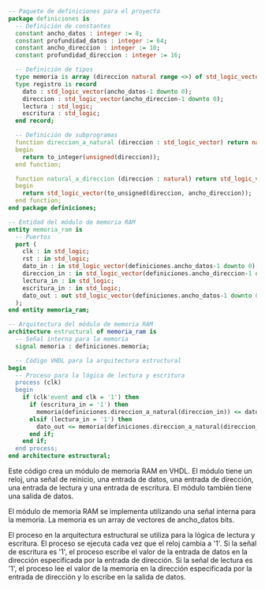 ```vhdl
-- Paquete de definiciones para el proyecto
package definiciones is
  -- Definición de constantes
  constant ancho_datos : integer := 8;
  constant profundidad_datos : integer := 64;
  constant ancho_direccion : integer := 10;
  constant profundidad_direccion : integer := 16;

  -- Definición de tipos
  type memoria is array (direccion natural range <>) of std_logic_vector(ancho_datos-1 downto 0);
  type registro is record
    dato : std_logic_vector(ancho_datos-1 downto 0);
    direccion : std_logic_vector(ancho_direccion-1 downto 0);
    lectura : std_logic;
    escritura : std_logic;
  end record;

  -- Definición de subprogramas
  function direccion_a_natural (direccion : std_logic_vector) return natural is
  begin
    return to_integer(unsigned(direccion));
  end function;

  function natural_a_direccion (direccion : natural) return std_logic_vector is
  begin
    return std_logic_vector(to_unsigned(direccion, ancho_direccion));
  end function;
end package definiciones;

-- Entidad del módulo de memoria RAM
entity memoria_ram is
  -- Puertos
  port (
    clk : in std_logic;
    rst : in std_logic;
    dato_in : in std_logic_vector(definiciones.ancho_datos-1 downto 0);
    direccion_in : in std_logic_vector(definiciones.ancho_direccion-1 downto 0);
    lectura_in : in std_logic;
    escritura_in : in std_logic;
    dato_out : out std_logic_vector(definiciones.ancho_datos-1 downto 0)
  );
end entity memoria_ram;

-- Arquitectura del módulo de memoria RAM
architecture estructural of memoria_ram is
  -- Señal interna para la memoria
  signal memoria : definiciones.memoria;

  -- Código VHDL para la arquitectura estructural
begin
  -- Proceso para la lógica de lectura y escritura
  process (clk)
  begin
    if (clk'event and clk = '1') then
      if (escritura_in = '1') then
        memoria(definiciones.direccion_a_natural(direccion_in)) <= dato_in;
      elsif (lectura_in = '1') then
        dato_out <= memoria(definiciones.direccion_a_natural(direccion_in));
      end if;
    end if;
  end process;
end architecture estructural;
```

Este código crea un módulo de memoria RAM en VHDL. El módulo tiene un reloj, una señal de reinicio, una entrada de datos, una entrada de dirección, una entrada de lectura y una entrada de escritura. El módulo también tiene una salida de datos.

El módulo de memoria RAM se implementa utilizando una señal interna para la memoria. La memoria es un array de vectores de ancho_datos bits.

El proceso en la arquitectura estructural se utiliza para la lógica de lectura y escritura. El proceso se ejecuta cada vez que el reloj cambia a '1'. Si la señal de escritura es '1', el proceso escribe el valor de la entrada de datos en la dirección especificada por la entrada de dirección. Si la señal de lectura es '1', el proceso lee el valor de la memoria en la dirección especificada por la entrada de dirección y lo escribe en la salida de datos.
